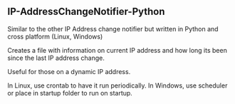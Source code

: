 IP-AddressChangeNotifier-Python
---------------------------------------------------------

Similar to the other IP Address change notifier but written
in Python and cross platform (Linux, Windows)

Creates a file with information on current IP address and how
long its been since the last IP address change.

Useful for those on a dynamic IP address.

In Linux, use crontab to have it run periodically.
In Windows, use scheduler or place in startup folder to run
on startup.
